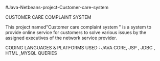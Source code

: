 #Java-Netbeans-project-Customer-care-system

CUSTOMER CARE COMPLAINT SYSTEM 

This project named"Customer care complaint system " is a system to provide online service for customers to solve various issues by the assigned executives of the network service provider.

CODING LANGUAGES & PLATFORMS USED : JAVA CORE, JSP , JDBC , HTML ,MYSQL QUERIES







